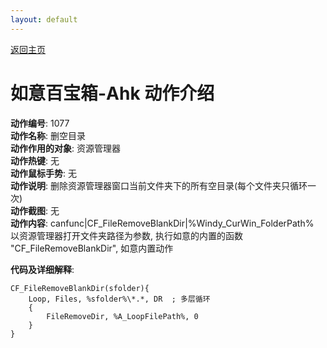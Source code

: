 ```yaml
---
layout: default
---
```

<link rel="stylesheet" href="../Actions/css/atom-one-light.min.css">
<script src="../Actions/js/highlight.min.js"></script>
<script>hljs.highlightAll();</script>

[返回主页](../index.md)

# [](#header-2) 如意百宝箱-Ahk 动作介绍

**动作编号**: 1077  
**动作名称**: 删空目录  
**动作作用的对象**: 资源管理器  
**动作热键**: 无  
**动作鼠标手势**: 无  
**动作说明**: 删除资源管理器窗口当前文件夹下的所有空目录(每个文件夹只循环一次)  
**动作截图**: 无  
**动作内容**: canfunc|CF_FileRemoveBlankDir|%Windy_CurWin_FolderPath%  
以资源管理器打开文件夹路径为参数, 执行如意的内置的函数 "CF_FileRemoveBlankDir", 如意内置动作  

**代码及详细解释**:  

```Autohotkey
CF_FileRemoveBlankDir(sfolder){
	Loop, Files, %sfolder%\*.*, DR  ; 多层循环
	{
		FileRemoveDir, %A_LoopFilePath%, 0
	}
}
```